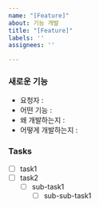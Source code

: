 ```yaml
---
name: "[Feature]"
about: 기능 개발
title: "[Feature]"
labels: ''
assignees: ''

---
```


### 새로운 기능
- 요청자 :   
- 어떤 기능 :   
- 왜 개발하는지 :  
- 어떻게 개발하는지 :  

### Tasks
- [ ] task1
- [ ] task2
   - [ ] sub-task1
      - [ ] sub-sub-task1
